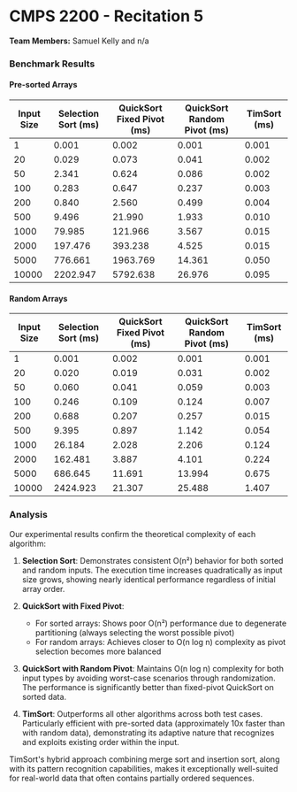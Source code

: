 # CMPS 2200 - Recitation 5 

**Team Members:** Samuel Kelly and n/a


### Benchmark Results

#### Pre-sorted Arrays

| Input Size | Selection Sort (ms) | QuickSort Fixed Pivot (ms) | QuickSort Random Pivot (ms) | TimSort (ms) |
|------------|--------------------|-----------------------------|----------------------------|--------------|
| 1          | 0.001              | 0.002                       | 0.001                      | 0.001        |
| 20         | 0.029              | 0.073                       | 0.041                      | 0.002        |
| 50         | 2.341              | 0.624                       | 0.086                      | 0.002        |
| 100        | 0.283              | 0.647                       | 0.237                      | 0.003        |
| 200        | 0.840              | 2.560                       | 0.499                      | 0.004        |
| 500        | 9.496              | 21.990                      | 1.933                      | 0.010        |
| 1000       | 79.985             | 121.966                     | 3.567                      | 0.015        |
| 2000       | 197.476            | 393.238                     | 4.525                      | 0.015        |
| 5000       | 776.661            | 1963.769                    | 14.361                     | 0.050        |
| 10000      | 2202.947           | 5792.638                    | 26.976                     | 0.095        |

#### Random Arrays

| Input Size | Selection Sort (ms) | QuickSort Fixed Pivot (ms) | QuickSort Random Pivot (ms) | TimSort (ms) |
|------------|--------------------|-----------------------------|----------------------------|--------------|
| 1          | 0.001              | 0.002                       | 0.001                      | 0.001        |
| 20         | 0.020              | 0.019                       | 0.031                      | 0.002        |
| 50         | 0.060              | 0.041                       | 0.059                      | 0.003        |
| 100        | 0.246              | 0.109                       | 0.124                      | 0.007        |
| 200        | 0.688              | 0.207                       | 0.257                      | 0.015        |
| 500        | 9.395              | 0.897                       | 1.142                      | 0.054        |
| 1000       | 26.184             | 2.028                       | 2.206                      | 0.124        |
| 2000       | 162.481            | 3.887                       | 4.101                      | 0.224        |
| 5000       | 686.645            | 11.691                      | 13.994                     | 0.675        |
| 10000      | 2424.923           | 21.307                      | 25.488                     | 1.407        |

### Analysis

Our experimental results confirm the theoretical complexity of each algorithm:

1. **Selection Sort**: Demonstrates consistent O(n²) behavior for both sorted and random inputs. The execution time increases quadratically as input size grows, showing nearly identical performance regardless of initial array order.

2. **QuickSort with Fixed Pivot**: 
   - For sorted arrays: Shows poor O(n²) performance due to degenerate partitioning (always selecting the worst possible pivot)
   - For random arrays: Achieves closer to O(n log n) complexity as pivot selection becomes more balanced

3. **QuickSort with Random Pivot**: Maintains O(n log n) complexity for both input types by avoiding worst-case scenarios through randomization. The performance is significantly better than fixed-pivot QuickSort on sorted data.

4. **TimSort**: Outperforms all other algorithms across both test cases. Particularly efficient with pre-sorted data (approximately 10x faster than with random data), demonstrating its adaptive nature that recognizes and exploits existing order within the input.

TimSort's hybrid approach combining merge sort and insertion sort, along with its pattern recognition capabilities, makes it exceptionally well-suited for real-world data that often contains partially ordered sequences.
